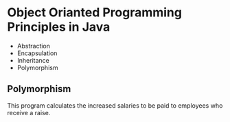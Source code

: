 # Object Orianted Programming Principles in Java

  - Abstraction
  - Encapsulation
  - Inheritance
  - Polymorphism
  

## Polymorphism
This program calculates the increased salaries to be paid to employees who receive a raise.

